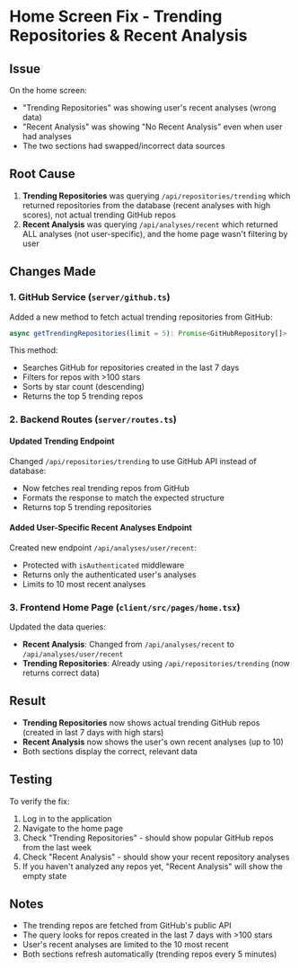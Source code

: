 # Home Screen Fix - Trending Repositories & Recent Analysis

## Issue
On the home screen:
- "Trending Repositories" was showing user's recent analyses (wrong data)
- "Recent Analysis" was showing "No Recent Analysis" even when user had analyses
- The two sections had swapped/incorrect data sources

## Root Cause
1. **Trending Repositories** was querying `/api/repositories/trending` which returned repositories from the database (recent analyses with high scores), not actual trending GitHub repos
2. **Recent Analysis** was querying `/api/analyses/recent` which returned ALL analyses (not user-specific), and the home page wasn't filtering by user

## Changes Made

### 1. GitHub Service (`server/github.ts`)
Added a new method to fetch actual trending repositories from GitHub:

```typescript
async getTrendingRepositories(limit = 5): Promise<GitHubRepository[]>
```

This method:
- Searches GitHub for repositories created in the last 7 days
- Filters for repos with >100 stars
- Sorts by star count (descending)
- Returns the top 5 trending repos

### 2. Backend Routes (`server/routes.ts`)

#### Updated Trending Endpoint
Changed `/api/repositories/trending` to use GitHub API instead of database:
- Now fetches real trending repos from GitHub
- Formats the response to match the expected structure
- Returns top 5 trending repositories

#### Added User-Specific Recent Analyses Endpoint
Created new endpoint `/api/analyses/user/recent`:
- Protected with `isAuthenticated` middleware
- Returns only the authenticated user's analyses
- Limits to 10 most recent analyses

### 3. Frontend Home Page (`client/src/pages/home.tsx`)

Updated the data queries:
- **Recent Analysis**: Changed from `/api/analyses/recent` to `/api/analyses/user/recent`
- **Trending Repositories**: Already using `/api/repositories/trending` (now returns correct data)

## Result
- **Trending Repositories** now shows actual trending GitHub repos (created in last 7 days with high stars)
- **Recent Analysis** now shows the user's own recent analyses (up to 10)
- Both sections display the correct, relevant data

## Testing
To verify the fix:
1. Log in to the application
2. Navigate to the home page
3. Check "Trending Repositories" - should show popular GitHub repos from the last week
4. Check "Recent Analysis" - should show your recent repository analyses
5. If you haven't analyzed any repos yet, "Recent Analysis" will show the empty state

## Notes
- The trending repos are fetched from GitHub's public API
- The query looks for repos created in the last 7 days with >100 stars
- User's recent analyses are limited to the 10 most recent
- Both sections refresh automatically (trending repos every 5 minutes)
